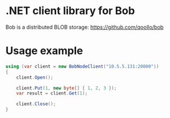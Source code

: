 # .NET client library for Bob

Bob is a distributed BLOB storage: https://github.com/qoollo/bob

# Usage example

```C#
using (var client = new BobNodeClient("10.5.5.131:20000"))
{
    client.Open();

    client.Put(1, new byte[] { 1, 2, 3 });
    var result = client.Get(1);

    client.Close();
}
```